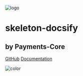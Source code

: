 <!-- _coverpage.md -->

![logo](https://cdn0.iconfinder.com/data/icons/halloween-15/86/skull-512.png ':id=cover-logo')

# skeleton-docsify
## by Payments-Core

[GitHub](https://github.com/mercadolibre/scaffolding-docsify)
[Documentation](/en/main/overview.md)

![color](#f0f0f0)